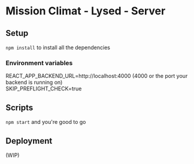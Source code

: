 # Mission Climat - Lysed - Server

## Setup

`npm install` to install all the dependencies

### Environment variables

REACT_APP_BACKEND_URL=http://localhost:4000 (4000 or the port your backend is running on)  
SKIP_PREFLIGHT_CHECK=true

## Scripts

`npm start` and you're good to go


## Deployment

(WIP)